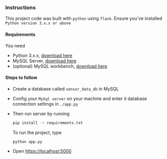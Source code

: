 ### Instructions
This project code was built with `python` using `flask`. Ensure you've installed `Python version 3.x.x or above`

#### Requirements
You need 
- Python 3.x.x, [download here](https://www.python.org/downloads/)
- MySQL Server, [download here](https://dev.mysql.com/downloads/mysql/)
- (optional) MySQL workbench, [download here](https://dev.mysql.com/downloads/workbench/) 

#### Steps to follow
- Create a database called `sensor_data_db` in MySQL
- Config your `MySql server` on your machine and enter it database connection settings in `./app.py`
- Then run server by running


  ```bash
  pip install -r requirements.txt
  ```
  To run the project, type
  ```bash
  python app.py
  ```
- Open [https://localhost:5000](https://localhost:5000)
